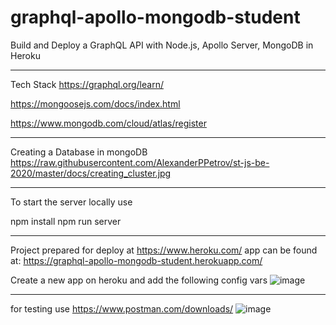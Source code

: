 # graphql-apollo-mongodb-student

Build and Deploy a GraphQL API with Node.js, Apollo Server, MongoDB in Heroku

********************************************************************************************
Tech Stack
https://graphql.org/learn/

https://mongoosejs.com/docs/index.html

https://www.mongodb.com/cloud/atlas/register

********************************************************************************************
Creating a Database in mongoDB
https://raw.githubusercontent.com/AlexanderPPetrov/st-js-be-2020/master/docs/creating_cluster.jpg

*********************************************************************************************
To start the server locally use

npm install
npm run server

**********************************************************************************************

Project prepared for deploy at
https://www.heroku.com/
app can be found at: https://graphql-apollo-mongodb-student.herokuapp.com/

Create a new app on heroku and add the following config vars
![image](https://user-images.githubusercontent.com/73035495/118362482-545d7700-b598-11eb-8838-4a21360e8546.png)


***********************************************************************************************
 for testing use https://www.postman.com/downloads/
 ![image](https://user-images.githubusercontent.com/73035495/118362007-61796680-b596-11eb-8d09-d52d396da575.png)

